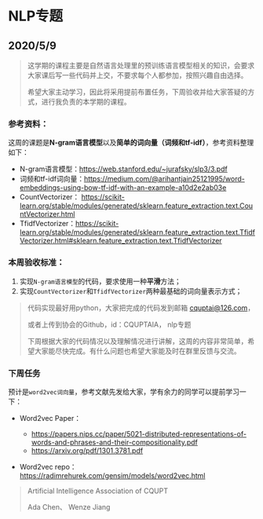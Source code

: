 # NLP专题

## 2020/5/9

> 这学期的课程主要是自然语言处理里的预训练语言模型相关的知识，会要求大家课后写一些代码并上交，不要求每个人都参加，按照兴趣自由选择。
>
> 希望大家主动学习，因此将采用提前布置任务，下周验收并给大家答疑的方式，进行我负责的本学期的课程。

### 参考资料：

这周的课题是**N-gram语言模型**以及**简单的词向量（词频和tf-idf）**，参考资料整理如下：

- N-gram语言模型：https://web.stanford.edu/~jurafsky/slp3/3.pdf
- 词频和tf-idf词向量：https://medium.com/@arihantjain25121995/word-embeddings-using-bow-tf-idf-with-an-example-a10d2e2ab03e
- CountVectorizer： https://scikit-learn.org/stable/modules/generated/sklearn.feature_extraction.text.CountVectorizer.html
- TfidfVectorizer：https://scikit-learn.org/stable/modules/generated/sklearn.feature_extraction.text.TfidfVectorizer.html#sklearn.feature_extraction.text.TfidfVectorizer

### 本周验收标准：

1. 实现`N-gram语言模型`的代码，要求使用一种**平滑**方法；
2. 实现`CountVectorizer`和`TfidfVectorizer`两种最基础的词向量表示方式；

> 代码实现最好用python，大家把完成的代码发到邮箱 cquptai@126.com，
>
> 或者上传到协会的Github，id：CQUPTAIA， nlp专题
>
> 下周根据大家的代码情况以及理解情况进行讲解，这周的内容非常简单，希望大家能尽快完成。有什么问题也希望大家能及时在群里反馈与交流。

### 下周任务

预计是`word2vec词向量`，参考文献先发给大家，学有余力的同学可以提前学习一下：

- Word2vec Paper：
  - https://papers.nips.cc/paper/5021-distributed-representations-of-words-and-phrases-and-their-compositionality.pdf
  - https://arxiv.org/pdf/1301.3781.pdf
  
- Word2vec repo：https://radimrehurek.com/gensim/models/word2vec.html

  

> Artificial Intelligence Association of CQUPT
>
> Ada Chen、 Wenze Jiang

